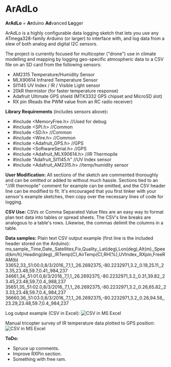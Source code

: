 # ArAdLo
**ArAdLo** = **Ar**duino **Ad**vanced **Lo**gger

ArAdLo is a highly configurable data logging sketch that lets you use any ATmega328-family Arduino (or larger) to interface with, and log data from a slew of both analog and digital I2C sensors. 

The project is currently focused for multicopter ("drone") use in climate modelling and mapping by logging geo-specific atmospheric data to a CSV file on an SD card from the following sensors:
- AM2315 Temperature/Humidity Sensor
- MLX90614 Infrared Temperature Sensor
- SI1145 UV Index / IR / Visible Light sensor
- 20kR thermistor (for faster temperature response)
- Adafruit Ultimate GPS shield (MTK3332 GPS chipset and MicroSD slot)
- RX pin (Reads the PWM value from an RC radio receiver)

**Library Requirements** (includes sensors above)**:**
- #include <MemoryFree.h> //Used for debug
- #include <SPI.h> //Common
- #include <SD.h> //Common
- #include <Wire.h> //Common
- #include <Adafruit_GPS.h> //GPS
- #include <SoftwareSerial.h> //GPS
- #include <Adafruit_MLX90614.h> //IR Thermopile
- #include "Adafruit_SI1145.h" //UV Index sensor
- #include <Adafruit_AM2315.h> //temp/humidity sensor

**User Modification:**
All sections of the sketch are commented thoroughly and can be omitted or added to without much hassle. Sections tied to an "//IR thermopile" comment for example can be omitted, and the CSV header line can be modified to fit. It's encouraged that you first tinker with your sensor's example sketches, then copy over the necessary lines of code for logging. 

**CSV Use:**
CSVs or Comma Separated Value files are an easy way to format plan text data into tables or spread sheets. The CSV's line breaks are analogous to a table's rows. Likewise, the commas delimit the columns in a table. 


**Data samples:**
Plain text CSV output example (first line is the included header stored on the Arduino):
ms,sample,,Time,Date,,Satellites,Fix,Quality,,Lat(deg),Lon(deg),Alt(m),,Speed(km/h),Heading(deg),,IRTemp(C),AirTemp(C),RH(%),UVIndex,,RXpin,FreeRAM(b)
33652,33,,51:00.0,8/3/2016,,7,1,1,,26.2692375,-80.2232971,3.2,,0.19,25.11,,23.35,23.48,59.7,0.41,,984,237
34661,34,,51:01.0,8/3/2016,,7,1,1,,26.2692375,-80.2232971,3.2,,0.31,39.82,,23.45,23.48,59.7,0.4,,988,237
35651,35,,51:02.0,8/3/2016,,7,1,1,,26.2692375,-80.2232971,3.2,,0.26,65.82,,23.33,23.48,59.7,0.4,,984,237
36660,36,,51:03.0,8/3/2016,,7,1,1,,26.2692375,-80.2232971,3.2,,0.28,94.58,,23.29,23.48,59.7,0.4,,984,237

Log output example (CSV in Excel):
![CSV in MS Excel](http://i.imgur.com/eclWjhg.png "CSV in MS Excel")

Manual tricopter survey of IR temperature data plotted to GPS position:
![CSV in MS Excel](http://i.imgur.com/XH3HwEq.png "CSV in MS Excel")

**ToDo:**
- Spruce up comments.
- Improve RXPin section.
- Something with free ram. 
